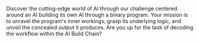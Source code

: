 Discover the cutting-edge world of AI through our challenge centered around an AI building its own AI through a binary program. Your mission is to unravel the program's inner workings, grasp its underlying logic, and unveil the concealed output it produces. Are you up for the task of decoding the workflow within the AI Build Chain?
